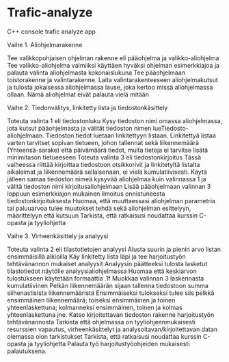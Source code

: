 # Trafic-analyze
C++ console trafic analyze app

Vaihe 1. Aliohjelmarakenne

Tee valikkopohjaisen ohjelman rakenne eli pääohjelma ja valikko-aliohjelma
Tee valikko-aliohjelma valmiiksi käyttäen hyväksi ohjelman esimerkkiajoa ja palauta valinta aliohjelmasta kokonaislukuna
Tee pääohjelmaan toistorakenne ja valintarakenne. Laita valintarakenteeseen aliohjelmakutsut ja tulosta jokaisessa aliohjelmassa lause, joka kertoo missä aliohjelmassa ollaan. Nämä aliohjelmat eivät palauta vielä mitään

Vaihe 2. Tiedonvälitys, linkitetty lista ja tiedostonkäsittely

Toteuta valinta 1 eli tiedostonluku
Kysy tiedoston nimi omassa aliohjelmassa, jota kutsut pääohjelmasta ja välität tiedoston nimen lueTiedosto-aliohjelmaan.
Tiedoston tiedot luetaan linkitettyyn listaan. Linkitettyä listaa varten tarvitset sopivan tietueen, johon tallennat sekä liikennemäärä (Yhteensä-sarake) että päivämäärä tiedot, muita tietoja ei tarvitse lisätä minimitason tietueeseen
Toteuta valinta 3 eli tiedostonkirjoitus
Tässä vaiheessa riittää kirjoittaa tiedostoon otsikkorivit ja linkitetyltä listalta aikaleimat ja liikennemäärä sellaisenaan, ei vielä kumulatiivisesti.
Käytä jälleen samaa tiedoston nimeä kysyvää aliohjelmaa kuin valinnassa 1 ja välitä tiedoston nimi kirjoitusaliohjelmaan
Lisää pääohjelmaan valinnan 3 loppuun esimerkkiajon mukainen ilmoitus onnistuneesta tiedostonkirjoituksesta
Huomaa, että muuttaessasi aliohjelman parametria tai paluuarvoa tulee muutokset tehdä sekä aliohjelman esittelyyn, määrittelyyn että kutsuun
Tarkista, että ratkaisusi noudattaa kurssin C-opasta ja tyyliohjetta

Vaihe 3. Virheenkäsittely ja analyysi

Toteuta valinta 2 eli tilastotietojen analyysi
Alusta suurin ja pienin arvo listan ensimmäisillä alkioilla
Käy linkitetty lista läpi ja tee harjoitustyön tehtävänannon mukaiset analyysit
Analyysin päätteeksi tulosta lasketut tilastotiedot näytölle analyysialiohjelmassa
Huomaa että keskiarvon tulostukseen käytetään formaattia .1f
Muokkaa valinnan 3 laskennasta kumulatiivinen
Pelkän liikennemäärän sijaan tallenna tiedostoon summa siihenastisista liikennemääristä
Ensimmäiseksi tulokseksi tulee siis pelkkä ensimmäinen liikennemäärä; toiseksi ensimmäinen ja toinen yhteenlaskettuna; kolmanneksi ensimmäinen, toinen ja kolmas yhteenlaskettuna jne.
Katso kirjoitettavan tiedoston rakenne harjoitustyön tehtävänannosta
Tarkista että ohjelmassa on tyyliohjeenmukaisesti resurssien vapautus, virheenkäsittelyt ja analysoitavan/kirjoitettavan datan olemassa olon tarkistukset
Tarkista, että ratkaisusi noudattaa kurssin C-opasta ja tyyliohjetta
Palauta työ harjoitustyöohjeiden mukaisesti palautuksena.
